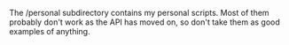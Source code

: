 The /personal subdirectory contains my personal scripts. Most of them probably don't work as the API has moved on, so don't take them as good examples of anything.
